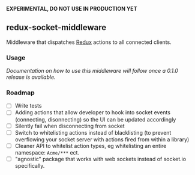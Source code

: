 __EXPERIMENTAL, DO NOT USE IN PRODUCTION YET__

## redux-socket-middleware

Middleware that dispatches [Redux](https://github.com/rackt/redux) actions to all connected clients.

### Usage

_Documentation on how to use this middleware will follow once a 0.1.0 release is available._

### Roadmap

* [ ] Write tests
* [ ] Adding actions that allow developer to hook into socket events (connecting, disonnecting) so the UI can be updated accordingly
* [ ] Silently fail when disconnecting from socket
* [ ] Switch to whitelisting actions instead of blacklisting (to prevent overflowing your socket server with actions fired from within a library)
* [ ] Cleaner API to whitelist action types, eg whitelisting an entire namespace: `Acme/***` ect.
* [ ] "agnostic" package that works with web sockets instead of socket.io specifically.
